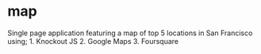 # map
Single page application featuring a map of top 5 locations in San Francisco using; 1. Knockout JS 2. Google Maps 3. Foursquare
